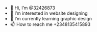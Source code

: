 - 👋 Hi, I’m @32426873
- 👀 I’m interested in website designing
- 🌱 I’m currently learning graphic design
- 📫 How to reach me +2348135415893

<!---
32426873/32426873 is a ✨ special ✨ repository because its `README.md` (this file) appears on your GitHub profile.
You can click the Preview link to take a look at your changes.
--->
